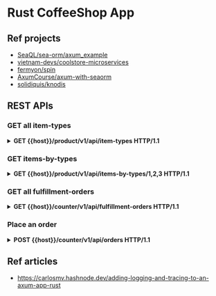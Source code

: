 # Rust CoffeeShop App

## Ref projects

- [SeaQL/sea-orm/axum_example](https://github.com/SeaQL/sea-orm/tree/master/examples/axum_example)
- [vietnam-devs/coolstore-microservices](https://github.com/vietnam-devs/coolstore-microservices/tree/feature/upgrade-net6/src/rust)
- [fermyon/spin](https://github.com/fermyon/spin)
- [AxumCourse/axum-with-seaorm](https://github.com/AxumCourse/axum-with-seaorm)
- [solidiquis/knodis](https://github.com/solidiquis/knodis)

## REST APIs

### GET all item-types

<details>
  <summary><b>GET {{host}}/product/v1/api/item-types HTTP/1.1</b></summary>
Output:

```json
[
  {
    "type": 0,
    "name": "CAPPUCCINO"
  },
  {
    "type": 1,
    "name": "COFFEE_BLACK"
  },
  {
    "type": 2,
    "name": "COFFEE_WITH_ROOM"
  },
  {
    "type": 3,
    "name": "ESPRESSO"
  },
  {
    "type": 4,
    "name": "ESPRESSO_DOUBLE"
  },
  {
    "type": 5,
    "name": "LATTE"
  },
  {
    "type": 6,
    "name": "CAKEPOP"
  },
  {
    "type": 7,
    "name": "CROISSANT"
  },
  {
    "type": 8,
    "name": "MUFFIN"
  },
  {
    "type": 9,
    "name": "CROISSANT_CHOCOLATE"
  }
]
```

</details>

### GET items-by-types

<details>
  <summary><b>GET {{host}}/product/v1/api/items-by-types/1,2,3 HTTP/1.1</b></summary>
Output:

```json
[
  {
    "price": 3,
    "type": 1
  },
  {
    "price": 3,
    "type": 2
  },
  {
    "price": 3.5,
    "type": 3
  }
]
```

</details>

### GET all fulfillment-orders

<details>
  <summary><b>GET {{host}}/counter/v1/api/fulfillment-orders HTTP/1.1</b></summary>

Output:

```json
[
    {
    "orderSource": 0,
    "loyaltyMemberId": "3fa85f64-5717-4562-b3fc-2c963f66afa6",
    "orderStatus": 2,
    "location": 0,
    "lineItems": [
      {
        "itemType": 1,
        "name": "COFFEE_BLACK",
        "price": 0,
        "itemStatus": 2,
        "isBaristaOrder": true,
        "id": "216080bb-4c4c-4d4c-b5c8-c445db1ceff7",
        "created": "2023-05-01T13:20:15.713784Z",
        "updated": null
      },
      {
        "itemType": 4,
        "name": "ESPRESSO_DOUBLE",
        "price": 0,
        "itemStatus": 2,
        "isBaristaOrder": true,
        "id": "8fd64e68-443a-4c3b-86c9-ba7b0de1c43a",
        "created": "2023-05-01T13:20:15.713775Z",
        "updated": null
      },
      {
        "itemType": 7,
        "name": "CROISSANT",
        "price": 0,
        "itemStatus": 2,
        "isBaristaOrder": false,
        "id": "a58d0d33-398e-42ed-ac02-93f1a7a7db71",
        "created": "2023-05-01T13:20:15.716271Z",
        "updated": null
      }
    ],
    "id": "3e678f8b-d78a-42b5-8384-cb0a3684cc01",
    "created": "2023-05-01T13:20:15.709858Z",
    "updated": null
  }
]
```

</details>

### Place an order

<details>
  <summary><b>POST {{host}}/counter/v1/api/orders HTTP/1.1</b></summary>

Input:

```json
{
    "commandType": 0,
    "orderSource": 0,
    "location": 0,
    "loyaltyMemberId": "3fa85f64-5717-4562-b3fc-2c963f66afa6",
    "baristaItems": [
        {
            "itemType": {{$randomInt 0 5}}
        }
    ],
    "kitchenItems": [
        {
        "itemType": {{$randomInt 6 9}}
        }
    ],
    "timestamp": "2022-07-04T11:38:00.210Z"
}
```

Output:

```json
```

</details>

## Ref articles

- https://carlosmv.hashnode.dev/adding-logging-and-tracing-to-an-axum-app-rust
